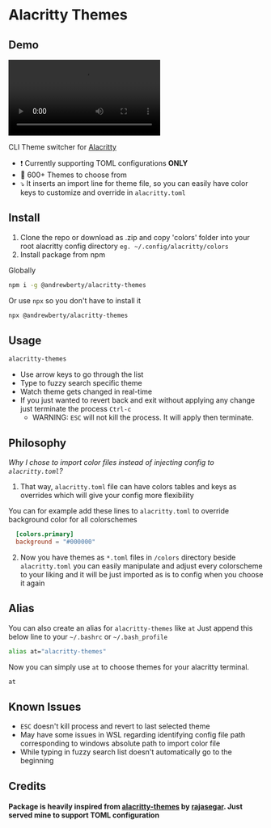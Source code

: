 # Alacritty Themes

## Demo

![alacritty-themes-demo](demo.mp4)

CLI Theme switcher for [Alacritty](https://github.com/alacritty/alacritty)

- ❗ Currently supporting TOML configurations **ONLY**
- 🎨 600+ Themes to choose from
- ⤵️ It inserts an import line for theme file, so you can easily have color keys to customize and override in `alacritty.toml`

## Install

1. Clone the repo or download as .zip and copy 'colors' folder into your root alacritty config directory `eg. ~/.config/alacritty/colors`
2. Install package from npm

Globally

```sh
npm i -g @andrewberty/alacritty-themes
```

Or use `npx` so you don't have to install it

```sh
npx @andrewberty/alacritty-themes
```

## Usage

```sh
alacritty-themes
```

- Use arrow keys to go through the list
- Type to fuzzy search specific theme
- Watch theme gets changed in real-time
- If you just wanted to revert back and exit without applying any change just terminate the process `Ctrl-c`
  - WARNING: `ESC` will not kill the process. It will apply then terminate.

## Philosophy

_Why I chose to import color files instead of injecting config to `alacritty.toml`?_

1. That way, `alacritty.toml` file can have colors tables and keys as overrides which will give your config more flexibility

You can for example add these lines to `alacritty.toml` to override background color for all colorschemes

```toml
  [colors.primary]
  background = "#000000"
```

2. Now you have themes as `*.toml` files in `/colors` directory beside `alacritty.toml` you can easily manipulate and adjust every colorscheme to your liking and it will be just imported as is to config when you choose it again

## Alias

You can also create an alias for `alacritty-themes` like `at` Just append this below line to your `~/.bashrc` or `~/.bash_profile`

```sh
alias at="alacritty-themes"
```

Now you can simply use `at` to choose themes for your alacritty terminal.

```sh
at
```

## Known Issues

- `ESC` doesn't kill process and revert to last selected theme
- May have some issues in WSL regarding identifying config file path corresponding to windows absolute path to import color file
- While typing in fuzzy search list doesn't automatically go to the beginning

## Credits

#### Package is heavily inspired from [alacritty-themes](https://github.com/rajasegar/alacritty-themes) by [rajasegar](https://github.com/rajasegar). Just served mine to support TOML configuration
